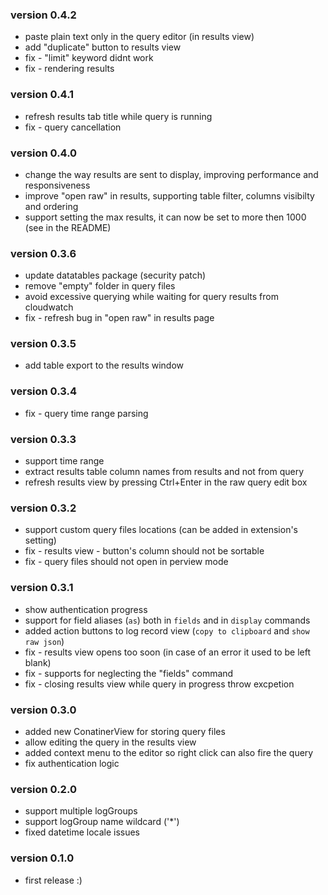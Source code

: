 ### version 0.4.2
- paste plain text only in the query editor (in results view)
- add "duplicate" button to results view
- fix - "limit" keyword didnt work
- fix - rendering results

### version 0.4.1
- refresh results tab title while query is running
- fix - query cancellation

### version 0.4.0
- change the way results are sent to display, improving performance and responsiveness
- improve "open raw" in results, supporting table filter, columns visibilty and ordering
- support setting the max results, it can now be set to more then 1000 (see in the README)

### version 0.3.6
- update datatables package (security patch)
- remove "empty" folder in query files
- avoid excessive querying while waiting for query results from cloudwatch
- fix - refresh bug in "open raw" in results page

### version 0.3.5
- add table export to the results window

### version 0.3.4
- fix - query time range parsing

### version 0.3.3
- support time range
- extract results table column names from results and not from query
- refresh results view by pressing Ctrl+Enter in the raw query edit box

### version 0.3.2
- support custom query files locations (can be added in extension's setting)
- fix - results view - button's column should not be sortable
- fix - query files should not open in perview mode

### version 0.3.1
- show authentication progress
- support for field aliases (`as`) both in `fields` and in `display` commands
- added action buttons to log record view (`copy to clipboard` and `show raw json`)
- fix - results view opens too soon (in case of an error it used to be left blank)
- fix - supports for neglecting the "fields" command
- fix - closing results view while query in progress throw excpetion

### version 0.3.0
- added new ConatinerView for storing query files
- allow editing the query in the results view
- added context menu to the editor so right click can also fire the query
- fix authentication logic

### version 0.2.0
- support multiple logGroups 
- support logGroup name wildcard ('*')
- fixed datetime locale issues

### version 0.1.0
- first release :)